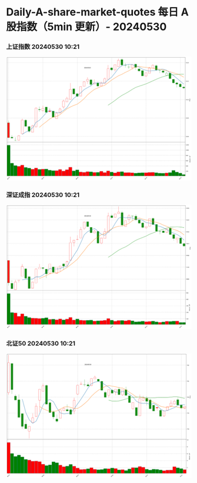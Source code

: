 
# Daily-A-share-market-quotes 每日 A 股指数（5min 更新）- 20240530

### 上证指数 20240530 10:21
![](./fig/2024/5/20240530-sh000001.png)

### 深证成指 20240530 10:21
![](./fig/2024/5/20240530-sz399001.png)

### 北证50 20240530 10:21
![](./fig/2024/5/20240530-bj899050.png)
